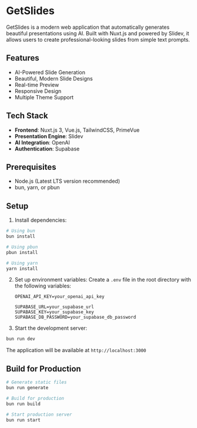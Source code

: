 # GetSlides

GetSlides is a modern web application that automatically generates beautiful presentations using AI. Built with Nuxt.js and powered by Slidev, it allows users to create professional-looking slides from simple text prompts.

## Features

- AI-Powered Slide Generation
- Beautiful, Modern Slide Designs
- Real-time Preview
- Responsive Design
- Multiple Theme Support

## Tech Stack

- **Frontend**: Nuxt.js 3, Vue.js, TailwindCSS, PrimeVue
- **Presentation Engine**: Slidev
- **AI Integration**: OpenAI
- **Authentication**: Supabase

## Prerequisites

- Node.js (Latest LTS version recommended)
- bun, yarn, or pbun

## Setup

1. Install dependencies:

```bash
# Using bun
bun install

# Using pbun
pbun install

# Using yarn
yarn install
```

2. Set up environment variables:
   Create a `.env` file in the root directory with the following variables:
   ```
   OPENAI_API_KEY=your_openai_api_key

   SUPABASE_URL=your_supabase_url
   SUPABASE_KEY=your_supabase_key
   SUPABASE_DB_PASSWORD=your_supabase_db_password
   ```

3. Start the development server:

```bash
bun run dev
```

The application will be available at `http://localhost:3000`

## Build for Production

```bash
# Generate static files
bun run generate

# Build for production
bun run build

# Start production server
bun run start
```
